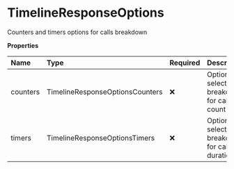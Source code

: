 # TimelineResponseOptions

Counters and timers options for calls breakdown

**Properties**

| Name     | Type                            | Required | Description                                        |
| :------- | :------------------------------ | :------- | :------------------------------------------------- |
| counters | TimelineResponseOptionsCounters | ❌       | Options for selecting breakdown for calls count    |
| timers   | TimelineResponseOptionsTimers   | ❌       | Options for selecting breakdown for calls duration |

<!-- This file was generated by liblab | https://liblab.com/ -->

